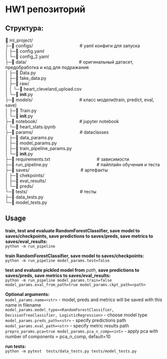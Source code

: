 # HW1 репозиторий

## Структура:
📁 ml_project/  
├─📁 configs/  &emsp;&emsp;&emsp;&emsp;&emsp;&emsp;&emsp;&emsp;&emsp;&emsp;               # yaml конфиги для запуска  
│ ├─📄 config.yaml  
│ └─📄 config_2.yaml  
├─📁 data/     &emsp;&emsp;&emsp;&emsp;&emsp;&emsp;&emsp;&emsp;&emsp;&emsp;&emsp;&nbsp;  # оригинальный датасет, предобработка и код для подражания  
│ ├─📄 Data.py  
│ ├─📄 fake_data.py  
│ ├─📁 raw/  
│ │ └─📄 heart_cleveland_upload.csv  
│ └─📄 __init__.py  
├─📁 models/  &emsp;&emsp;&emsp;&emsp;&emsp;&emsp;&emsp;&emsp;&emsp;&emsp;                 # класс модели(train, predict, eval, save)  
│ ├─📄 Train.py  
│ └─📄 __init__.py  
├─📁 notebook/  &emsp;&emsp;&emsp;&emsp;&emsp;&emsp;&emsp;&emsp;&emsp;               # jupyter notebook  
│ └─📄 heart_stats.ipynb  
├─📁 params/  &emsp;&emsp;&emsp;&emsp;&emsp;&emsp;&emsp;&emsp;&emsp;&emsp;                 # dataclasses  
│ ├─📄 data_params.py  
│ ├─📄 model_params.py  
│ ├─📄 train_pipeline_params.py  
│ └─📄 __init__.py  
├─📄 requirements.txt  &emsp;&emsp;&emsp;&emsp;&emsp;&emsp;&emsp;&emsp;&emsp;&emsp;         # зависимости  
├─📄 run_pipeline.py  &emsp;&emsp;&emsp;&emsp;&emsp;&emsp;&emsp;&emsp;&emsp;&emsp;&ensp;         # пайплайн обучения и теста  
├─📁 saves/  &emsp;&emsp;&emsp;&emsp;&emsp;&emsp;&emsp;&emsp;&emsp;&emsp;&emsp;              # артефакты  
│ ├─📁 chekpoints/  
│ ├─📁 eval_results/  
│ └─📁 preds/  
└─📁 tests/  &emsp;&emsp;&emsp;&emsp;&emsp;&emsp;&emsp;&emsp;&emsp;&emsp;&emsp;&nbsp;                 # тесты  
  ├─📄 data_tests.py  
  └─📄 model_tests.py  

## Usage  
**train, test and evaluate RandomForestClassifier, save model to saves/checkpoints, save predictions to saves/preds, save metrics to saves/eval_results:**  
`python -m run_pipeline`  

**train RandomForestClassifier, save model to saves/checkpoints:**  
`python -m run_pipeline model_params.test=false`  

**test and evaluate pickled model from** *path*, **save predictions to saves/preds, save metrics to saves/eval_results:**  
`python -m run_pipeline model_params.train=false model_params.eval_from_path=true model_params.ckpt_path=<path>`  
  
**Optional arguments:**  
`model_params.name=<str>` - model, preds and metrics will be saved with this name in filename  
`model_params.model_type=<RandomForestClassifier, DecisionTreeClassifier, LogisticRegression>` - choose model type  
`model_params.preds_path=<str>` - specify predictions path  
`model_params.eval_path=<str>` - specify metric results path  
`prepro_params.pca=true model_params.pca_n_comp=<int>` - apply pca with number of components = pca_n_comp, default=10  

**run tests:**  
`python -m pytest  tests/data_tests.py tests/model_tests.py`  
